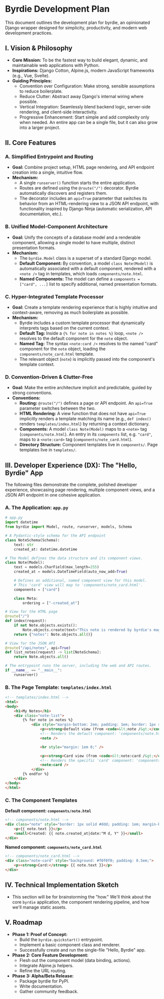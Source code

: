 # Byrdie Development Plan

This document outlines the development plan for byrdie, an opinionated Django wrapper designed for simplicity, productivity, and modern web development practices.

## I. Vision & Philosophy

*   **Core Mission:** To be the fastest way to build elegant, dynamic, and maintainable web applications with Python.
*   **Inspirations:** Django Cotton, Alpine.js, modern JavaScript frameworks (e.g., Vue, Svelte).
*   **Guiding Principles:**
    *   Convention over Configuration: Make strong, sensible assumptions to reduce boilerplate.
    *   Reduce Clutter: Abstract away Django's internal wiring where possible.
    *   Vertical Integration: Seamlessly blend backend logic, server-side rendering, and client-side interactivity.
    *   Progressive Enhancement: Start simple and add complexity only when needed. An entire app can be a single file, but it can also grow into a larger project.

## II. Core Features

### A. Simplified Entrypoint and Routing

*   **Goal:** Combine project setup, HTML page rendering, and API endpoint creation into a single, intuitive flow.
*   **Mechanism:**
    *   A single `runserver()` function starts the entire application.
    *   Routes are defined using the `@route("/")` decorator. Byrdie automatically discovers and registers them.
    *   The decorator includes an `api=True` parameter that switches its behavior from an HTML-rendering view to a JSON API endpoint, with functionality inspired by Django Ninja (automatic serialization, API documentation, etc.).

### B. Unified Model-Component Architecture

*   **Goal:** Unify the concepts of a database model and a renderable component, allowing a single model to have multiple, distinct presentation formats.
*   **Mechanism:**
    *   The `byrdie.Model` class is a superset of a standard Django model.
    *   **Default Component:** By convention, a model `class Note(Model)` is automatically associated with a default component, rendered with a `<note />` tag in templates, which loads `components/note.html`.
    *   **Named Components:** The model can define a `components = ["card", ...]` list to specify additional, named presentation formats.

### C. Hyper-Integrated Template Processor

*   **Goal:** Create a template rendering experience that is highly intuitive and context-aware, removing as much boilerplate as possible.
*   **Mechanism:**
    *   Byrdie includes a custom template processor that dynamically interprets tags based on the current context.
    *   **Default Tag:** Inside a `{% for note in notes %}` loop, `<note />` resolves to the default component for the `note` object.
    *   **Named Tag:** The syntax `<note:card />` resolves to the named "card" component for the `note` object, loading the `components/note_card.html` template.
    *   The relevant object (`note`) is implicitly passed into the component's template context.

### D. Convention-Driven & Clutter-Free

*   **Goal:** Make the entire architecture implicit and predictable, guided by strong conventions.
*   **Conventions:**
    *   **Routing:** `@route("/")` defines a page or API endpoint. An `api=True` parameter switches between the two.
    *   **HTML Rendering:** A view function that does not have `api=True` implicitly renders a template matching its name (e.g., `def index()` renders `templates/index.html`) by returning a context dictionary.
    *   **Components:** A model `class Note(Model)` maps to a `<note>` tag (`components/note.html`). An entry in its `components` list, e.g. `"card"`, maps to a `<note:card>` tag (`components/note_card.html`).
    *   **Directory Structure:** Component templates live in `components/`. Page templates live in `templates/`.

## III. Developer Experience (DX): The "Hello, Byrdie" App

The following files demonstrate the complete, polished developer experience, showcasing page rendering, multiple component views, and a JSON API endpoint in one cohesive application.

### A. The Application: `app.py`

```python
# app.py
import datetime
from byrdie import Model, route, runserver, models, Schema

# A Pydantic-style schema for the API endpoint
class NoteSchema(Schema):
    text: str
    created_at: datetime.datetime

# The Model defines the data structure and its component views.
class Note(Model):
    text = models.CharField(max_length=255)
    created_at = models.DateTimeField(auto_now_add=True)

    # Defines an additional, named component view for this model.
    # This 'card' view will map to 'components/note_card.html'.
    components = ["card"]

    class Meta:
        ordering = ["-created_at"]

# View for the HTML page
@route("/")
def index(request):
    if not Note.objects.exists():
        Note.objects.create(text="This note is rendered by byrdie's magic!")
    return {"notes": Note.objects.all()}

# View for the JSON API
@route("/api/notes", api=True)
def list_notes(request) -> list[NoteSchema]:
    return Note.objects.all()

# The entrypoint runs the server, including the web and API routes.
if __name__ == "__main__":
    runserver()
```

### B. The Page Template: `templates/index.html`

```html
<!-- templates/index.html -->
<html>
<body>
    <h1>My Notes</h1>
    <div class="note-list">
        {% for note in notes %}
            <div style="margin-bottom: 2em; padding: 1em; border: 1px solid #ccc;">
                <p><strong>Default view (from <code>&lt;note /&gt;</code>):</strong></p>
                <!-- Renders the default component: 'components/note.html' -->
                <note />

                <hr style="margin: 1em 0;" />

                <p><strong>Card view (from <code>&lt;note:card /&gt;</code>):</strong></p>
                <!-- Renders the specific 'card' component: 'components/note_card.html' -->
                <note:card />
            </div>
        {% endfor %}
    </div>
</body>
</html>
```

### C. The Component Templates

**Default component: `components/note.html`**
```html
<!-- components/note.html -->
<div class="note" style="border: 1px solid #ddd; padding: 1em; margin-bottom: 1em;">
    <p>{{ note.text }}</p>
    <small>Created: {{ note.created_at|date:"M d, Y" }}</small>
</div>
```

**Named component: `components/note_card.html`**
```html
<!-- components/note_card.html -->
<div class="note-card" style="background: #f0f0f0; padding: 0.5em;">
    <p><strong>Card:</strong> {{ note.text }}</p>
</div>
```

## IV. Technical Implementation Sketch

*   This section will be for brainstorming the "how." We'll think about the core `byrdie` application, the component rendering pipeline, and how we'll manage static assets.

## V. Roadmap

*   **Phase 1: Proof of Concept:**
    *   Build the `byrdie.quickstart()` entrypoint.
    *   Implement a basic component class and renderer.
    *   Successfully create and run the single-file "Hello, Byrdie" app.
*   **Phase 2: Core Feature Development:**
    *   Flesh out the component model (data binding, actions).
    *   Integrate Alpine.js helpers.
    *   Refine the URL routing.
*   **Phase 3: Alpha/Beta Release:**
    *   Package byrdie for PyPI.
    *   Write documentation.
    *   Gather community feedback.
